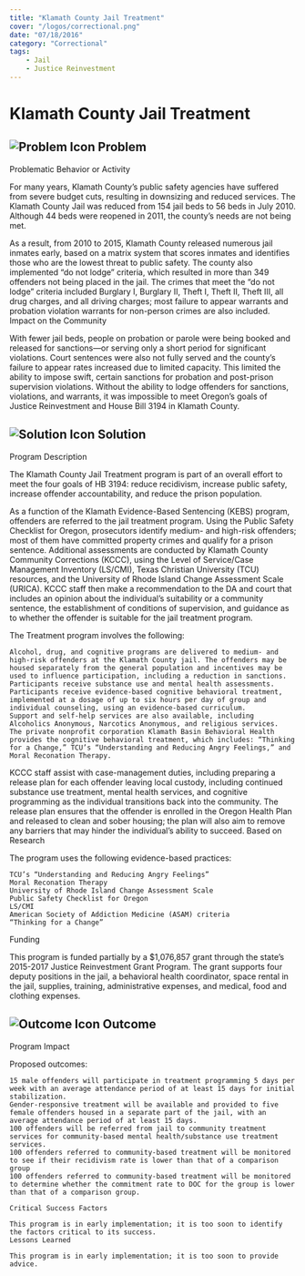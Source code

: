 ```yaml
---
title: "Klamath County Jail Treatment"
cover: "/logos/correctional.png"
date: "07/18/2016"
category: "Correctional"
tags:
    - Jail
    - Justice Reinvestment 
---
```


# Klamath County Jail Treatment

## ![Problem Icon](https://github.com/google/material-design-icons/raw/master/alert/1x_web/ic_error_outline_black_48dp.png "Problem") Problem
Problematic Behavior or Activity

For many years, Klamath County’s public safety agencies have suffered from severe budget cuts, resulting in downsizing and reduced services. The Klamath County Jail was reduced from 154 jail beds to 56 beds in July 2010. Although 44 beds were reopened in 2011, the county’s needs are not being met.

As a result, from 2010 to 2015, Klamath County released numerous jail inmates early, based on a matrix system that scores inmates and identifies those who are the lowest threat to public safety. The county also implemented “do not lodge” criteria, which resulted in more than 349 offenders not being placed in the jail. The crimes that meet the “do not lodge” criteria included Burglary I, Burglary II, Theft I, Theft II, Theft III, all drug charges, and all driving charges; most failure to appear warrants and probation violation warrants for non-person crimes are also included.
Impact on the Community

With fewer jail beds, people on probation or parole were being booked and released for sanctions—or serving only a short period for significant violations. Court sentences were also not fully served and the county’s failure to appear rates increased due to limited capacity. This limited the ability to impose swift, certain sanctions for probation and post-prison supervision violations. Without the ability to lodge offenders for sanctions, violations, and warrants, it was impossible to meet Oregon’s goals of Justice Reinvestment and House Bill 3194 in Klamath County. 
## ![Solution Icon](https://github.com/google/material-design-icons/raw/master/action/1x_web/ic_lightbulb_outline_black_48dp.png "Solution") Solution
Program Description

The Klamath County Jail Treatment program is part of an overall effort to meet the four goals of HB 3194: reduce recidivism, increase public safety, increase offender accountability, and reduce the prison population.

As a function of the Klamath Evidence-Based Sentencing (KEBS) program, offenders are referred to the jail treatment program. Using the Public Safety Checklist for Oregon, prosecutors identify medium- and high-risk offenders; most of them have committed property crimes and qualify for a prison sentence. Additional assessments are conducted by Klamath County Community Corrections (KCCC), using the Level of Service/Case Management Inventory (LS/CMI), Texas Christian University (TCU) resources, and the University of Rhode Island Change Assessment Scale (URICA). KCCC staff then make a recommendation to the DA and court that includes an opinion about the individual’s suitability or a community sentence, the establishment of conditions of supervision, and guidance as to whether the offender is suitable for the jail treatment program.

The Treatment program involves the following:

    Alcohol, drug, and cognitive programs are delivered to medium- and high-risk offenders at the Klamath County jail. The offenders may be housed separately from the general population and incentives may be used to influence participation, including a reduction in sanctions.
    Participants receive substance use and mental health assessments.
    Participants receive evidence-based cognitive behavioral treatment, implemented at a dosage of up to six hours per day of group and individual counseling, using an evidence-based curriculum.
    Support and self-help services are also available, including Alcoholics Anonymous, Narcotics Anonymous, and religious services.
    The private nonprofit corporation Klamath Basin Behavioral Health provides the cognitive behavioral treatment, which includes: “Thinking for a Change,” TCU’s “Understanding and Reducing Angry Feelings,” and Moral Reconation Therapy.

KCCC staff assist with case-management duties, including preparing a release plan for each offender leaving local custody, including continued substance use treatment, mental health services, and cognitive programming as the individual transitions back into the community. The release plan ensures that the offender is enrolled in the Oregon Health Plan and released to clean and sober housing; the plan will also aim to remove any barriers that may hinder the individual’s ability to succeed.
Based on Research

The program uses the following evidence-based practices:

    TCU’s “Understanding and Reducing Angry Feelings”
    Moral Reconation Therapy
    University of Rhode Island Change Assessment Scale
    Public Safety Checklist for Oregon
    LS/CMI
    American Society of Addiction Medicine (ASAM) criteria
    “Thinking for a Change”

Funding

This program is funded partially by a $1,076,857 grant through the state’s 2015-2017 Justice Reinvestment Grant Program. The grant supports four deputy positions in the jail, a behavioral health coordinator, space rental in the jail, supplies, training, administrative expenses, and medical, food and clothing expenses.
## ![Outcome Icon](https://github.com/google/material-design-icons/raw/master/action/1x_web/ic_view_list_black_48dp.png "Outcome") Outcome
Program Impact

Proposed outcomes:

    15 male offenders will participate in treatment programming 5 days per week with an average attendance period of at least 15 days for initial stabilization.
    Gender-responsive treatment will be available and provided to five female offenders housed in a separate part of the jail, with an average attendance period of at least 15 days.
    100 offenders will be referred from jail to community treatment services for community-based mental health/substance use treatment services.
    100 offenders referred to community-based treatment will be monitored to see if their recidivism rate is lower than that of a comparison group
    100 offenders referred to community-based treatment will be monitored to determine whether the commitment rate to DOC for the group is lower than that of a comparison group.
    
    Critical Success Factors
    
    This program is in early implementation; it is too soon to identify the factors critical to its success.
    Lessons Learned
    
    This program is in early implementation; it is too soon to provide advice.
